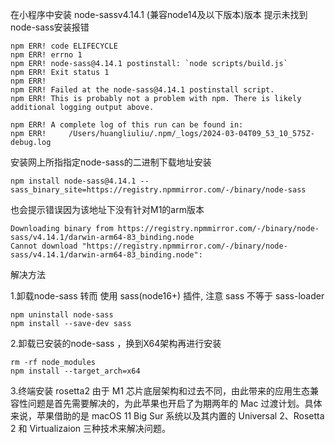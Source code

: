在小程序中安装 node-sassv4.14.1 (兼容node14及以下版本)版本 提示未找到node-sass安装报错
```
npm ERR! code ELIFECYCLE
npm ERR! errno 1
npm ERR! node-sass@4.14.1 postinstall: `node scripts/build.js`
npm ERR! Exit status 1
npm ERR! 
npm ERR! Failed at the node-sass@4.14.1 postinstall script.
npm ERR! This is probably not a problem with npm. There is likely additional logging output above.

npm ERR! A complete log of this run can be found in:
npm ERR!     /Users/huangliuliu/.npm/_logs/2024-03-04T09_53_10_575Z-debug.log
```
安装网上所指指定node-sass的二进制下载地址安装
```
npm install node-sass@4.14.1 --sass_binary_site=https://registry.npmmirror.com/-/binary/node-sass
```
也会提示错误因为该地址下没有针对M1的arm版本
```
Downloading binary from https://registry.npmmirror.com/-/binary/node-sass/v4.14.1/darwin-arm64-83_binding.node
Cannot download "https://registry.npmmirror.com/-/binary/node-sass/v4.14.1/darwin-arm64-83_binding.node":
```
解决方法

1.卸载node-sass 转而 使用 sass(node16+) 插件, 注意 sass 不等于 sass-loader
```
npm uninstall node-sass
npm install --save-dev sass
```
2.卸载已安装的node-sass ，换到X64架构再进行安装
```
rm -rf node_modules
npm install --target_arch=x64
```
3.终端安装 rosetta2
由于 M1 芯片底层架构和过去不同，由此带来的应用生态兼容性问题是首先需要解决的，为此苹果也开启了为期两年的 Mac 过渡计划。具体来说，苹果借助的是 macOS 11 Big Sur 系统以及其内置的 Universal 2、Rosetta 2 和 Virtualizaion 三种技术来解决问题。
